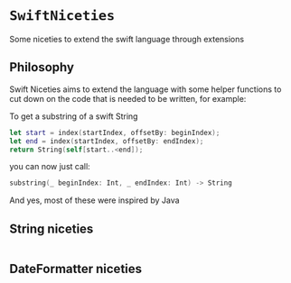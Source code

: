 # `SwiftNiceties`

Some niceties to extend the swift language through extensions 

## Philosophy

Swift Niceties aims to extend the language with some helper functions to cut
down on the code that is needed to be written, for example:

To get a substring of a swift String

``` swift
let start = index(startIndex, offsetBy: beginIndex);
let end = index(startIndex, offsetBy: endIndex);
return String(self[start..<end]);
```

you can now just call:

```swift
substring(_ beginIndex: Int, _ endIndex: Int) -> String
```

And yes, most of these were inspired by Java

## String niceties

```swift

```

## DateFormatter niceties

```swift

```
